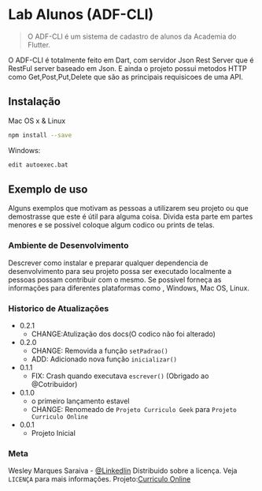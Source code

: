 # Lab Alunos (ADF-CLI)

> O ADF-CLI é um sistema de cadastro de alunos da Academia do Flutter.

O ADF-CLI é totalmente feito em Dart, com servidor Json Rest Server que é RestFul server baseado em Json. E ainda o projeto possui metodos HTTP como Get,Post,Put,Delete que são as principais requisicoes de uma API.


## Instalação

Mac OS x & Linux

```sh
npm install --save
```

Windows:

```sh
edit autoexec.bat
```

## Exemplo de uso

Alguns exemplos que motivam as pessoas a utilizarem seu projeto ou que demostrasse que este é útil para alguma coisa. Divida esta parte em partes menores e se possivel coloque algum codico ou prints de telas.

### Ambiente de Desenvolvimento

Descrever como instalar e preparar qualquer dependencia de desenvolvimento para seu projeto possa ser executado localmente a pessoas possam contribuir com o mesmo. Se possivel forneça as informações para diferentes plataformas como , Windows, Mac OS, Linux.

### Historico de Atualizações

- 0.2.1
  - CHANGE:Atulização dos docs(O codico não foi alterado)
- 0.2.0
  - CHANGE: Removida a função `setPadrao()`
  - ADD: Adicionado nova função `inicializar()`
- 0.1.1
  - FIX: Crash quando executava `escrever()` (Obrigado ao @Cotribuidor)
- 0.1.0
  - o primeiro lançamento estavel
  - CHANGE: Renomeado de `Projeto Curriculo Geek` para
    `Projeto Curriculo Online`
- 0.0.1
  - Projeto Inicial

### Meta

Wesley Marques Saraiva - [@Linkedlin](https://www.linkedin.com/in/wesley-marques-saraiva/)
Distribuido sobre a licença. Veja `LICENÇA` para mais informações.
Projeto:[Curriculo Online](https://wesley-saraiva.github.io/#home)
